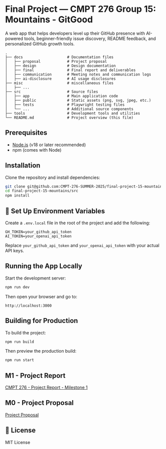 # Final Project — CMPT 276 Group 15: Mountains - GitGood

A web app that helps developers level up their GitHub presence with AI-powered tools, beginner-friendly issue discovery, README feedback, and personalized GitHub growth tools.
```
.
├── docs                    # Documentation files
│   ├── proposal            # Project proposal
│   ├── design              # Design documentation
│   ├── final               # Final report and deliverables
│   ├── communication       # Meeting notes and communication logs
│   ├── ai-disclosure       # AI usage disclosures
├── misc                    # miscellaneous files
│   ├── ...         
├── src                     # Source files 
│   ├── app                 # Main application code
│   ├── public              # Static assets (png, svg, jpeg, etc.)
│   ├── tests               # Playwright testing files
│   └── ...                 # Additional source components      
├── tools                   # Development tools and utilities
└── README.md               # Project overview (this file)
```
##  Prerequisites

- [Node.js](https://nodejs.org/) (v18 or later recommended)
- npm (comes with Node)

##  Installation

Clone the repository and install dependencies:

```bash
git clone git@github.com:CMPT-276-SUMMER-2025/final-project-15-mountains.git
cd final-project-15-mountains/src
npm install
```
## 🔐 Set Up Environment Variables

Create a `.env.local` file in the root of the project and add the following:

```env
GH_TOKEN=your_github_api_token
AI_TOKEN=your_openai_api_token
```

Replace `your_github_api_token` and `your_openai_api_token` with your actual API keys.
##  Running the App Locally

Start the development server:

```bash
npm run dev
```

Then open your browser and go to:

```
http://localhost:3000
```

##  Building for Production

To build the project:

```bash
npm run build
```

Then preview the production build:

```bash
npm run start
```

## M1 - Project Report
[CMPT 276 - Project Report - Milestone 1](CMPT%20276%20-%20Project%20Report-%20milestone%201.pdf)

## M0 - Project Proposal
[Project Proposal](project%20proposal%20(2).pdf)
## 📄 License

MIT License
